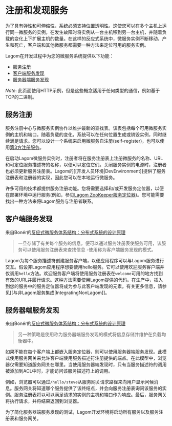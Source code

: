 # 注册和发现服务

为了具有弹性和可伸缩性，系统必须支持位置透明性。这使您可以在多个主机上运行同一微服务的实例，在发生故障时将实例从一台主机移到另一台主机，并随着负载的变化上下扩展主机的数量。在这样的反应式系统中，微服务实例不断移动，产生和死亡，客户端和其他微服务都需要一种方法来定位可用的服务实例。

Lagom在开发过程中为您的微服务系统提供以下功能：

* [服务注册](#Service-registration)
* [客户端服务发现](#Client-side-service-discovery)
* [服务器端服务发现](#Server-side-service-discovery)

*Note*: 此页面使用HTTP示例，但是这些概念适用于任何类型的通信，例如基于TCP的二进制。

## 服务注册

服务注册中心与微服务实例协作以维护最新的查找表。该表包括每个可用微服务实例的主机和端口。随着负载的变化，系统可以在任何位置生成或销毁实例，同时继续满足请求。您可以设计一个系统来启用微服务自注册(self-register)，也可以使用[第3方注册服务](https://microservices.io/patterns/3rd-party-registration.html)。

在启动Lagom微服务实例时，注册者将在服务注册表上注册微服务的名称、URL和可定位服务描述符的名称，以便可以定位它们。关闭服务实例的电源时，注册者也必须更新服务注册表。Lagom的[[开发人员环境|DevEnvironment]]提供了服务注册表和注册器的实现，因此您可以在本地运行微服务。

<!---The following illustrates service registration. (TBA) --->

许多可用的技术都提供服务注册功能。您将需要选择和/或开发服务定位器，以便在部署环境中运行服务(例如，参见[Lagom ZooKeeper服务定位器](https://github.com/jboner/lagom-service-locator-zookeeper))。您可能需要找出一种方法来将Lagom服务与注册者联系。

## 客户端服务发现

来自Bonér的[反应式微服务体系结构：分布式系统的设计原理](https://info.lightbend.com/COLL-20XX-Reactive-Microservices-Architecture-RES-LP.html)

> 一旦存储了有关每个服务的信息，便可以通过服务注册表使服务可用，该服务可以使用服务注册表来查找信息 -使用称为客户端服务发现的模式。

Lagom为每个服务描述符创建服务客户端，以便应用程序可以与Lagom服务进行交互。假设非Lagom应用程序想要使用hello服务。它可以使用欢迎服务客户端并仅调用`hello`方法。欢迎服务客户端将使用服务注册表在`welcome`可用的地方找到有效的URL并履行请求。这种方法需要使用Lagom提供的代码。在生产中，插入到您的服务中的服务定位器将成为参与此客户端发现的元素。有关更多信息，请参见[[与非Lagom服务集成|IntegratingNonLagom]]。

<!--- The following diagram illustrates client-side service discovery. (TBA) --->

## 服务器端服务发现

来自Bonér的[反应式微服务体系结构：分布式系统的设计原理](https://info.lightbend.com/COLL-20XX-Reactive-Microservices-Architecture-RES-LP.html)

> 另一种策略是使用称为服务器端服务发现的模式将信息存储并维护在负载均衡器中。

如果不能在每个客户端上都嵌入服务定位器，则可以使用服务器端服务发现。此模式使用服务网关来允许客户端使用服务描述符注册提供的端点。在此模型中，浏览器仅需要知道服务网关在哪里。当使用服务器端发现时，只有当服务描述符的调用被添加到ACL中时，才能访问该服务描述符上的调用。

例如，浏览器可以通过`/hello/steve`从服务网关请求路径来向用户显示问候消息。服务网关将知道哪个服务提供了该终结点，并会向服务注册表询问该服务的实例。服务注册表将以可以满足请求的实例的主机和端口作为响应。最后，服务网关将执行请求，并将结果返回到浏览器。

<!--- The following diagram illustrates server-side service discovery. (TBA) -->

为了简化服务器端服务发现的测试，Lagom开发环境将启动所有服务以及服务注册表和服务网关。
